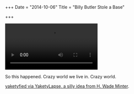 +++
Date = "2014-10-06"
Title = "Billy Butler Stole a Base"

+++

<div class="video-container">
<video controls loop>
  <source src="http://drops.albush.com/billystealssecond.mov" type="video/mp4">
  Your browser does not support the video tag.
</video>
</div>

So this happened. Crazy world we live in. Crazy world.

[yaketyfied via YaketyLapse, a silly idea from H. Wade Minter][1].


[1]: //yacketylapse.com/

